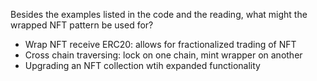 Besides the examples listed in the code and the reading, what might the wrapped NFT pattern be used for?

- Wrap NFT receive ERC20: allows for fractionalized trading of NFT
- Cross chain traversing: lock on one chain, mint wrapper on another
- Upgrading an NFT collection wtih expanded functionality
